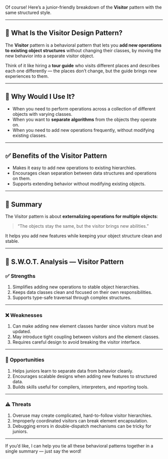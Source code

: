 Of course! Here’s a junior-friendly breakdown of the **Visitor** pattern with the same structured style.

---

## 🧳 What Is the Visitor Design Pattern?

The **Visitor** pattern is a behavioral pattern that lets you **add new operations to existing object structures** without changing their classes, by moving the new behavior into a separate visitor object.

Think of it like hiring a **tour guide** who visits different places and describes each one differently — the places don’t change, but the guide brings new experiences to them.

---

## 🤔 Why Would I Use It?

* When you need to perform operations across a collection of different objects with varying classes.
* When you want to **separate algorithms** from the objects they operate on.
* When you need to add new operations frequently, without modifying existing classes.

---

## ✅ Benefits of the Visitor Pattern

* Makes it easy to add new operations to existing hierarchies.
* Encourages clean separation between data structures and operations on them.
* Supports extending behavior without modifying existing objects.

---

## 🧩 Summary

The Visitor pattern is about **externalizing operations for multiple objects**:

> “The objects stay the same, but the visitor brings new abilities.”

It helps you add new features while keeping your object structure clean and stable.

---

## 🧠 S.W\.O.T. Analysis — Visitor Pattern

### ✅ **Strengths**

1. Simplifies adding new operations to stable object hierarchies.
2. Keeps data classes clean and focused on their own responsibilities.
3. Supports type-safe traversal through complex structures.

---

### ❌ **Weaknesses**

1. Can make adding new element classes harder since visitors must be updated.
2. May introduce tight coupling between visitors and the element classes.
3. Requires careful design to avoid breaking the visitor interface.

---

### 🌱 **Opportunities**

1. Helps juniors learn to separate data from behavior cleanly.
2. Encourages scalable designs when adding new features to structured data.
3. Builds skills useful for compilers, interpreters, and reporting tools.

---

### ⚠️ **Threats**

1. Overuse may create complicated, hard-to-follow visitor hierarchies.
2. Improperly coordinated visitors can break element encapsulation.
3. Debugging errors in double-dispatch mechanisms can be tricky for juniors.

---

If you’d like, I can help you tie all these behavioral patterns together in a single summary — just say the word!
